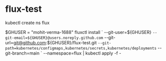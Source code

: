 # flux-test

kubectl create ns flux

$GHUSER = "mohit-verma-1688"
fluxctl install `
--git-user=${GHUSER} `
--git-email=${GHUSER}@users.noreply.github.com `
--git-url=git@github.com:${GHUSER}/flux-test.git `
--git-path=kubernetes/configmaps,kubernetes/secrets,kubernetes/deployments `
--git-branch=main `
--namespace=flux | kubectl apply -f -

